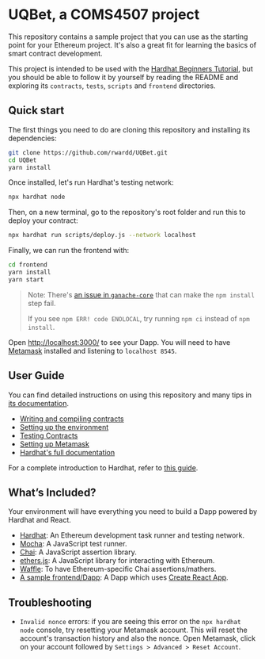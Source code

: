 # UQBet, a COMS4507 project

This repository contains a sample project that you can use as the starting point
for your Ethereum project. It's also a great fit for learning the basics of
smart contract development.

This project is intended to be used with the
[Hardhat Beginners Tutorial](https://hardhat.org/tutorial), but you should be
able to follow it by yourself by reading the README and exploring its
`contracts`, `tests`, `scripts` and `frontend` directories.

## Quick start

The first things you need to do are cloning this repository and installing its
dependencies:

```sh
git clone https://github.com/rwardd/UQBet.git
cd UQBet
yarn install
```

Once installed, let's run Hardhat's testing network:

```sh
npx hardhat node
```

Then, on a new terminal, go to the repository's root folder and run this to
deploy your contract:

```sh
npx hardhat run scripts/deploy.js --network localhost
```

Finally, we can run the frontend with:

```sh
cd frontend
yarn install
yarn start
```

> Note: There's [an issue in `ganache-core`](https://github.com/trufflesuite/ganache-core/issues/650) that can make the `npm install` step fail. 
>
> If you see `npm ERR! code ENOLOCAL`, try running `npm ci` instead of `npm install`.

Open [http://localhost:3000/](http://localhost:3000/) to see your Dapp. You will
need to have [Metamask](https://metamask.io) installed and listening to
`localhost 8545`.

## User Guide

You can find detailed instructions on using this repository and many tips in [its documentation](https://hardhat.org/tutorial).

- [Writing and compiling contracts](https://hardhat.org/tutorial/writing-and-compiling-contracts/)
- [Setting up the environment](https://hardhat.org/tutorial/setting-up-the-environment/)
- [Testing Contracts](https://hardhat.org/tutorial/testing-contracts/)
- [Setting up Metamask](https://hardhat.org/tutorial/hackathon-boilerplate-project.html#how-to-use-it)
- [Hardhat's full documentation](https://hardhat.org/getting-started/)

For a complete introduction to Hardhat, refer to [this guide](https://hardhat.org/getting-started/#overview).

## What’s Included?

Your environment will have everything you need to build a Dapp powered by Hardhat and React.

- [Hardhat](https://hardhat.org/): An Ethereum development task runner and testing network.
- [Mocha](https://mochajs.org/): A JavaScript test runner.
- [Chai](https://www.chaijs.com/): A JavaScript assertion library.
- [ethers.js](https://docs.ethers.io/v5/): A JavaScript library for interacting with Ethereum.
- [Waffle](https://github.com/EthWorks/Waffle/): To have Ethereum-specific Chai assertions/mathers.
- [A sample frontend/Dapp](./frontend): A Dapp which uses [Create React App](https://github.com/facebook/create-react-app).

## Troubleshooting

- `Invalid nonce` errors: if you are seeing this error on the `npx hardhat node`
  console, try resetting your Metamask account. This will reset the account's
  transaction history and also the nonce. Open Metamask, click on your account
  followed by `Settings > Advanced > Reset Account`.

